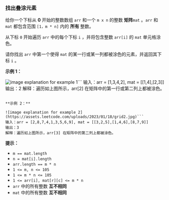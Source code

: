 ### 找出叠涂元素 ###
给你一个下标从 **0** 开始的整数数组 `arr` 和一个 `m x n` 的整数 **矩阵**`mat` 。`arr` 和 `mat` 都包含范围 `[1，m * n]` 内的 **所有** 整数。

从下标 `0` 开始遍历 `arr` 中的每个下标 `i` ，并将包含整数 `arr[i]` 的 `mat` 单元格涂色。

请你找出 `arr` 中第一个使得 `mat` 的某一行或某一列都被涂色的元素，并返回其下标 `i` 。



**示例 1：**

![image explanation for example 1](https://assets.leetcode.com/uploads/2023/01/18/grid1.jpg)```
输入：arr = [1,3,4,2], mat = [[1,4],[2,3]]
输出：2
解释：遍历如上图所示，arr[2] 在矩阵中的第一行或第二列上都被涂色。
```

**示例 2：**

![image explanation for example 2](https://assets.leetcode.com/uploads/2023/01/18/grid2.jpg)```
输入：arr = [2,8,7,4,1,3,5,6,9], mat = [[3,2,5],[1,4,6],[8,7,9]]
输出：3
解释：遍历如上图所示，arr[3] 在矩阵中的第二列上都被涂色。
```



**提示：**

* `m == mat.length`
* `n = mat[i].length`
* `arr.length == m * n`
* `1 <= m, n <= 105`
* `1 <= m * n <= 105`
* `1 <= arr[i], mat[r][c] <= m * n`
* `arr` 中的所有整数 **互不相同**
* `mat` 中的所有整数 **互不相同**

